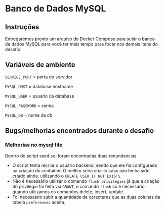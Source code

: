 # Banco de Dados MySQL

## Instruções

Entregaremos pronto um arquivo do Docker Compose para subir o banco de dados MySQL para você ter mais tempo para focar nos demais itens do desafio.

## Variáveis de ambiente

`SERVICE_PORT` = porta do servidor

`MYSQL_HOST` = database hostname

`MYSQL_USER` = usuario da database

`MYSQL_PASSWORD` = senha

`MYSQL_DB` = nome da db

## Bugs/melhorias encontrados durante o desafio

### Melhorias no mysql file

Dentro do script seed.sql foram encontradas duas redundancias
- O script tenta recriar o usuário backend, sendo que ele foi configurado na criação do container. O melhor seria cria-lo caso não tenha sido criado ainda, utilizando o `CREATE USER IF NOT EXISTS`.
- Não é necessário utilizar o comando `flush privilegies` já que a criação do privilégio foi feita via `GRANT`, o comando `flush`
      só é necessário quando utilizamos os comandos delete, insert, update.
- Foi necessário subir a quantidade de caracteres que as duas colunas da tabela `preferences` aceita.
